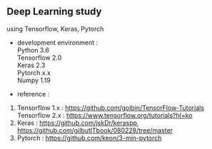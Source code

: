 ## Deep Learning study
using Tensorflow, Keras, Pytorch  
  
- development environment :  
Python 3.6  
Tensorflow 2.0  
Keras 2.3  
Pytorch x.x  
Numpy 1.19

- reference :  
1. Tensorflow 1.x : https://github.com/golbin/TensorFlow-Tutorials  
   Tensorflow 2.x : https://www.tensorflow.org/tutorials?hl=ko
2. Keras : https://github.com/jskDr/keraspp, https://github.com/gilbutITbook/080228/tree/master
3. Pytorch : https://github.com/keon/3-min-pytorch
